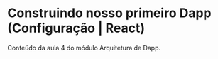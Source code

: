 # Construindo nosso primeiro Dapp (Configuração | React)

Conteúdo da aula 4 do módulo Arquitetura de Dapp.